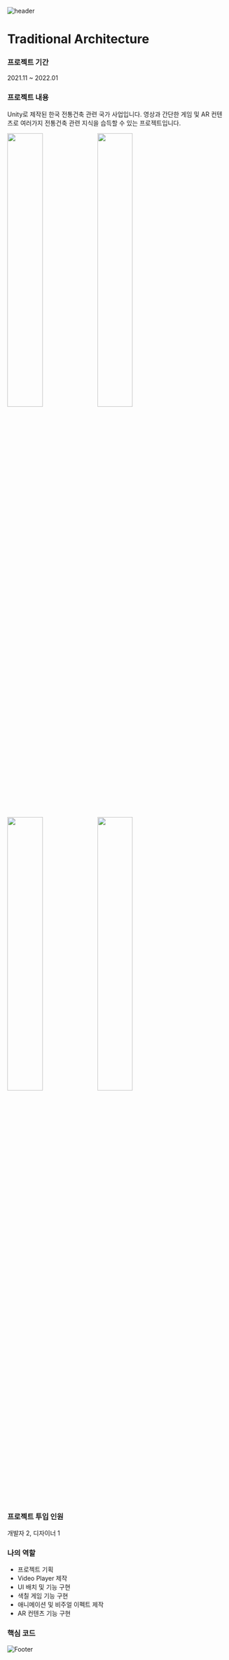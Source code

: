 ![header](https://capsule-render.vercel.app/api?type=waving&color=auto&height=200&section=header&text=Traditional_Architecture&fontSize=60)

# Traditional Architecture

### 프로젝트 기간
2021.11 ~ 2022.01

### 프로젝트 내용
Unity로 제작된 한국 전통건축 관련 국가 사업입니다.
영상과 간단한 게임 및 AR 컨텐츠로 여러가지 전통건축 관련 지식을 습득할 수 있는 프로젝트입니다.

<img width="40%" src="https://user-images.githubusercontent.com/90584581/196893974-9d50e54d-d57d-445e-9de4-a610a01a3765.jpg"/>  <img width="40%" src="https://user-images.githubusercontent.com/90584581/196894339-be235f44-e507-4408-b5b9-2b7a5b64daff.jpg"/>
<img width="40%" src="https://user-images.githubusercontent.com/90584581/196894342-ec718db8-78e6-480b-a509-1b15faa6f47a.jpg"/>  <img width="40%" src="https://user-images.githubusercontent.com/90584581/196894325-63905dd4-5658-4a58-8704-8a2fcf3e5537.jpg"/>

### 프로젝트 투입 인원
개발자 2, 디자이너 1

### 나의 역할
- 프로젝트 기획
- Video Player 제작
- UI 배치 및 기능 구현
- 색칠 게임 기능 구현
- 애니메이션 및 비주얼 이펙트 제작
- AR 컨텐츠 기능 구현

### 핵심 코드

![Footer](https://capsule-render.vercel.app/api?type=waving&color=auto&height=200&section=footer)
